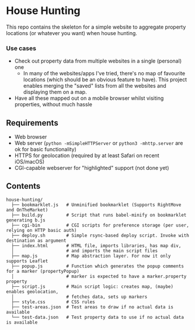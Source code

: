 House Hunting
=============

This repo contains the skeleton for a simple website to aggregate property locations (or whatever you want) when house hunting.

### Use cases
* Check out property data from multiple websites in a single (personal) one
  * In many of the websites/apps I've tried, there's no map of favourite locations (which should be an obvious feature to have).
    This project enables merging the "saved" lists from all the websites and displaying them on a map.
* Have all these mapped out on a mobile browser whilst visiting properties, without much hassle

## Requirements
* Web browser
* Web server (`python -mSimpleHTTPServer` or `python3 -mhttp.server` are ok for basic functionality)
* HTTPS for geolocation (required by at least Safari on recent iOS/macOS)
* CGI-capable webserver for "highlighted" support (not done yet)

## Contents
```
house-hunting/
  ├── bookmarklet.js   # Unminified bookmarklet (Supports RightMove and OnTheMarket)
  ├── build.py         # Script that runs babel-minify on bookmarklet generating b.js
  ├── cgi-bin          # CGI scripts for preference storage (per user, relying on HTTP basic auth)
  ├── deploy.sh        # Simple rsync-based deploy script. Invoke with destination as argument
  ├── index.html       # HTML file, imports libraries, has map div,
  │                    # and imports the main script files
  ├── map.js           # Map abstraction layer. For now it only supports Leaflet
  ├── popup.js         # Function which generates the popup comments for a marker (propertyPopup)
  │                    # marker is expected to have a marker.property property
  ├── script.js        # Main script logic: creates map, (maybe) enables geolocation,
  │                    # fetches data, sets up markers
  ├── style.css        # CSS rules
  ├── test-areas.json  # Test areas to draw if no actual data is available
  └── test-data.json   # Test property data to use if no actual data is available
```
